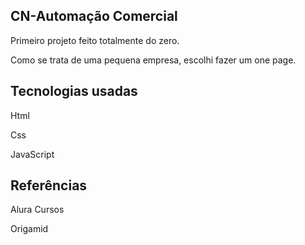 <h2>CN-Automação Comercial</h2>

<p>Primeiro projeto feito totalmente do zero.</p>
<p>Como se trata de uma pequena empresa, escolhi fazer um one page.</p>

<h2> Tecnologias usadas</h2>
<p>Html</p>
<p>Css</p>
<p>JavaScript</p>

<h2>Referências</h2>
<p>Alura Cursos</p>
<p>Origamid</p>

